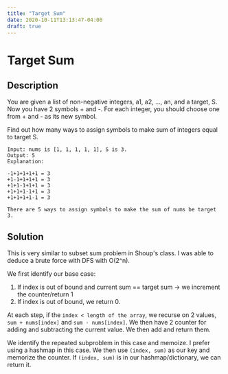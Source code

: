 ```yaml
---
title: "Target Sum"
date: 2020-10-11T13:13:47-04:00
draft: true
---
```


# Target Sum
## Description
You are given a list of non-negative integers, a1, a2, ..., an, and a target, S. Now you have 2 symbols + and -. For each integer, you should choose one from + and - as its new symbol.

Find out how many ways to assign symbols to make sum of integers equal to target S.

```
Input: nums is [1, 1, 1, 1, 1], S is 3. 
Output: 5
Explanation: 

-1+1+1+1+1 = 3
+1-1+1+1+1 = 3
+1+1-1+1+1 = 3
+1+1+1-1+1 = 3
+1+1+1+1-1 = 3

There are 5 ways to assign symbols to make the sum of nums be target 3.
```

## Solution
This is very similar to subset sum problem in Shoup's class. I was able to deduce a brute force with DFS with O(2^n).

We first identify our base case:
1. If index is out of bound and current sum == target sum -> we increment the counter/return 1
2. If index is out of bound, we return 0.

At each step, if the `index < length of the array`, we recurse on 2 values, `sum + nums[index]` and `sum - nums[index]`. We then have 2 counter for adding and subtracting the current value. We then add and return them.

We identify the repeated subproblem in this case and memoize. I prefer using a hashmap in this case. We then use `(index, sum)` as our key and memorize the counter. If `(index, sum)` is in our hashmap/dictionary, we can return it.